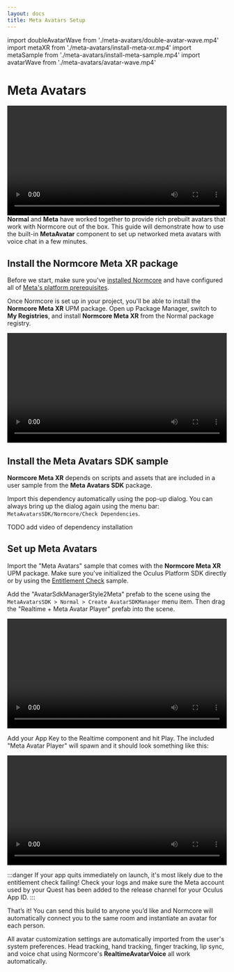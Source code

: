 ```yaml
---
layout: docs
title: Meta Avatars Setup
---
```

import doubleAvatarWave from './meta-avatars/double-avatar-wave.mp4'
import metaXR from './meta-avatars/install-meta-xr.mp4'
import metaSample from './meta-avatars/install-meta-sample.mp4'
import avatarWave from './meta-avatars/avatar-wave.mp4'

# Meta Avatars
<video width="100%" controls><source src={doubleAvatarWave} /></video>
**Normal** and **Meta** have worked together to provide rich prebuilt avatars that work with Normcore out of the box. This guide will demonstrate how to use the built-in **MetaAvatar** component to set up networked meta avatars with voice chat in a few minutes.

## Install the Normcore Meta XR package
Before we start, make sure you've [installed Normcore](../../essentials/getting-started.md) and have configured all of [Meta's platform prerequisites](./meta-platform-prerequisites.md).

Once Normcore is set up in your project, you'll be able to install the **Normcore Meta XR** UPM package. Open up Package Manager, switch to **My Registries**, and install **Normcore Meta XR** from the Normal package registry.

<video width="100%" controls><source src={metaXR} /></video> 

## Install the Meta Avatars SDK sample
**Normcore Meta XR** depends on scripts and assets that are included in a user sample from the **Meta Avatars SDK** package.

Import this dependency automatically using the pop-up dialog. You can always bring up the dialog again using the menu bar: `MetaAvatarsSDK/Normcore/Check Dependencies`.

TODO add video of dependency installation

## Set up Meta Avatars
Import the "Meta Avatars" sample that comes with the **Normcore Meta XR** UPM package. Make sure you've initialized the Oculus Platform SDK directly or by using the [Entitlement Check](./meta-platform-prerequisites#initialize-the-oculus-platform-at-runtime) sample.

Add the "AvatarSdkManagerStyle2Meta" prefab to the scene using the `MetaAvatarsSDK > Normal > Create AvatarSDKManager` menu item. Then drag the "Realtime + Meta Avatar Player" prefab into the scene.

<video width="100%" controls><source src={metaSample} /></video> 

Add your App Key to the Realtime component and hit Play. The included "Meta Avatar Player" will spawn and it should look something like this:

<video width="100%" controls><source src={avatarWave} /></video>

:::danger
If your app quits immediately on launch, it's most likely due to the entitlement check failing! Check your logs and make sure the Meta account used by your Quest has been added to the release channel for your Oculus App ID.
:::

That’s it! You can send this build to anyone you’d like and Normcore will automatically connect you to the same room and instantiate an avatar for each person.

All avatar customization settings are automatically imported from the user's system preferences. Head tracking, hand tracking, finger tracking, lip sync, and voice chat using Normcore's **RealtimeAvatarVoice** all work automatically.
